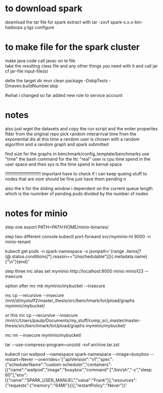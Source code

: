 # to download spark
download the tar file for spark
extract with tar -zxvf spark-x.x.x-bin-hadoopx.y.tgz
configure

# to make file for the spark cluster
make java code
call javac on te file  
take the resulting class file and any other things you need with it and call
jar cf jar-file input-file(s)

delte the target dir
mvn clean package -DskipTests -Dmaven.buildNumber.skip

#what i changed so far
added new role to service account
# notes


also just wget the datasets and copy the run script and the eniter properites flder from the original repo pick 
random interarrival time from the exponential dis at this time a random user is chosen with a random algorithm and a random graph and spark submitted

find size for the graphs in benchmark/config_template/benchmarks
use "time" the bash command for the ttc "real" user is cpu time spend in the user space and then sys is the time spend in kernal space


!!!!!!!!!!!!!!!!!!!!!!!!!!!!! important have to check if i can keep queing stuff to nodes that are oom should be fine just have them pending n 

also the k for the sliding window i dependent on the current queue length which is the numnber of pending pods divided by the number of nodes

# notes for minio
step one
export PATH=$PATH:$HOME/minio-binaries/

step two different console
kubectl port-forward svc/myminio-hl 9000 -n minio-tenant

kubectl get pods -n spark-namespace -o jsonpath='{range .items[?(@.status.conditions[*].reason=="Unschedulable")]}{.metadata.name}{"\n"}{end}'


step three
mc alias set myminio http://localhost:9000 minio minio123 --insecure

option after
mc mb myminio/mybucket --insecure

mc cp --recursive --insecure /mnt/d/mystuff2/master_thesis/src/benchmark/toUpload/graphs myminio/mybucket/

or this
mc cp --recursive --insecure /mnt/c/Users/paulp/Documents/my_stuff/comp_sci_master/master-thesis/src/benchmark/toUpload/graphs myminio/mybucket/

mc rm --insecure myminio/mybucket/

tar --use-compress-program=unzstd -xvf archive.tar.zst

kubectl run waitpod --namespace spark-namespace --image=busybox --restart=Never --overrides='{"apiVersion":"v1","spec":{"schedulerName":"custom-scheduler","containers":[{"name":"waitpod","image":"busybox","command":["/bin/sh","-c","sleep 60"],"env":[{"name":"SPARK_USER_MANUEL","value":"Frank"}],"resources":{"requests":{"memory":"64Mi"}}}],"restartPolicy":"Never"}}'